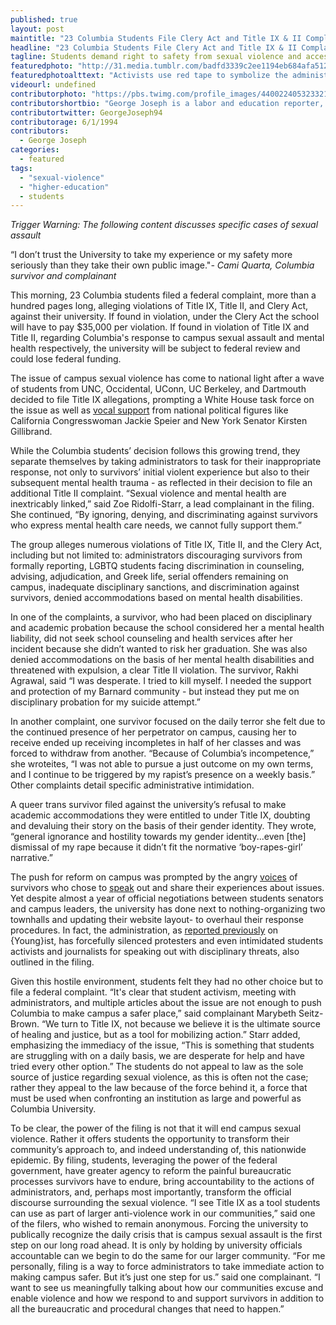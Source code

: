 ```yaml
---
published: true
layout: post
maintitle: "23 Columbia Students File Clery Act and Title IX & II Complaints Against University - {Young}ist"
headline: "23 Columbia Students File Clery Act and Title IX & II Complaints Against University"
tagline: Students demand right to safety from sexual violence and access to mental health resources
featuredphoto: "http://31.media.tumblr.com/badfd3339c2ee1194eb684afa5126804/tumblr_n4jgzqLv4x1rq2ndso1_1280.jpg"
featuredphotoalttext: "Activists use red tape to symbolize the administrative attempt to silence survivors. Picture taken at Low Library, the seat of the Columbia University administration. - Photo credit: George Joseph"
videourl: undefined
contributorphoto: "https://pbs.twimg.com/profile_images/440022405323321344/RotDF4PL.jpeg"
contributorshortbio: "George Joseph is a labor and education reporter, who looks to The Wire and Toblerones for daily inspiration."
contributortwitter: GeorgeJoseph94
contributorage: 6/1/1994
contributors: 
  - George Joseph
categories: 
  - featured
tags: 
  - "sexual-violence"
  - "higher-education"
  - students
---
```


_Trigger Warning: The following content discusses specific cases of sexual assault_

“I don’t trust the University to take my experience or my safety more seriously than they take their own public image."_- Cami Quarta, Columbia survivor and complainant_

This morning, 23 Columbia students filed a federal complaint, more than a hundred pages long, alleging violations of Title IX, Title II, and Clery Act, against their university. If found in violation, under the Clery Act the school will have to pay $35,000 per violation. If found in violation of Title IX and Title II, regarding Columbia's response to campus sexual assault and mental health respectively, the university will be subject to federal review and could lose federal funding. 
 
The issue of campus sexual violence has come to national light after a wave of students from UNC, Occidental, UConn, UC Berkeley, and Dartmouth decided to file Title IX allegations, prompting a White House task force on the issue as well as [vocal support](http://newyork.cbslocal.com/2014/04/07/sen-kirsten-gillibrand-seeks-funds-to-fight-college-campus-sex-assaults/) from national political figures like California Congresswoman Jackie Speier and New York Senator Kirsten Gillibrand.
 
While the Columbia students’ decision follows this growing trend, they separate themselves by taking administrators to task for their inappropriate response, not only to survivors’ initial violent experience but also to their subsequent mental health trauma - as reflected in their decision to file an additional Title II complaint. “Sexual violence and mental health are inextricably linked,” said Zoe Ridolfi-Starr, a lead complainant in the filing. She continued, “By ignoring, denying, and discriminating against survivors who express mental health care needs, we cannot fully support them.”
 
The group alleges numerous violations of Title IX, Title II, and the Clery Act, including but not limited to: administrators discouraging survivors from formally reporting, LGBTQ students facing discrimination in counseling, advising, adjudication, and Greek life, serial offenders remaining on campus, inadequate disciplinary sanctions, and discrimination against survivors, denied accommodations based on mental health disabilities.
 
In one of the complaints, a survivor, who had been placed on disciplinary and academic probation because the school considered her a mental health liability, did not seek school counseling and health services after her incident because she didn’t wanted to risk her graduation. She was also denied accommodations on the basis of her mental health disabilities and threatened with expulsion, a clear Title II violation. The survivor, Rakhi Agrawal, said “I was desperate. I tried to kill myself. I needed the support and protection of my Barnard community - but instead they put me on disciplinary probation for my suicide attempt.” 
  
In another complaint, one survivor focused on the daily terror she felt due to the continued presence of her perpetrator on campus, causing her to receive ended up receiving incompletes in half of her classes and was forced to withdraw from another. “Because of Columbia’s incompetence,” she wroteites, “I was not able to pursue a just outcome on my own terms, and I continue to be triggered by my rapist’s presence on a weekly basis.”  Other complaints detail specific administrative intimidation.
  
A queer trans survivor filed against the university’s refusal to make academic accommodations they were entitled to under Title IX, doubting and devaluing their story on the basis of their gender identity. They wrote, “general ignorance and hostility towards my gender identity...even [the] dismissal of my rape because it didn’t fit the normative ‘boy-rapes-girl’ narrative.” 
 
The push for reform on campus was prompted by the angry [voices](https://bwog.com/2014/01/23/accessible-prompt-and-equitable-an-examination-of-sexual-assault-at-columbia/) of survivors who chose to [speak](http://youngist.org/columbia-fights-against-sexual-assault/#.U1i0bMfc3Rw) out and share their experiences about issues. Yet despite almost a year of official negotiations between students senators and campus leaders, the university has done next to nothing-organizing two townhalls and updating their website layout- to overhaul their response procedures. In fact, the administration, as [reported previously](http://youngist.org/breaking-past-the-brochure/#.U1ixvcfc3Rw) on {Young}ist, has forcefully silenced protesters and even intimidated students activists and journalists for speaking out with disciplinary threats, also outlined in the filing.
 
Given this hostile environment, students felt they had no other choice but to file a federal complaint. “It's clear that student activism, meeting with administrators, and multiple articles about the issue are not enough to push Columbia to make campus a safer place,” said complainant Marybeth Seitz-Brown. “We turn to Title IX, not because we believe it is the ultimate source of healing and justice, but as a tool for mobilizing action.” Starr added, emphasizing the immediacy of the issue, “This is something that students are struggling with on a daily basis, we are desperate for help and have tried every other option.” The students do not appeal to law as the sole source of justice regarding sexual violence, as this is often not the case; rather they appeal to the law because of the force behind it, a force that must be used when confronting an institution as large and powerful as Columbia University. 
 
To be clear, the power of the filing is not that it will end campus sexual violence. Rather it offers students the opportunity to transform their community’s approach to, and indeed understanding of, this nationwide epidemic. By filing, students, leveraging the power of the federal government, have greater agency to reform the painful bureaucratic processes survivors have to endure, bring accountability to the actions of administrators, and, perhaps most importantly, transform the official discourse surrounding the sexual violence. “I see Title IX as a tool students can use as part of larger anti-violence work in our communities,” said one of the filers, who wished to remain anonymous. Forcing the university to publically recognize the daily crisis that is campus sexual assault is the first step on our long road ahead. It is only by holding by university officials accountable can we begin to do the same for our larger community. “For me personally, filing is a way to force administrators to take immediate action to making campus safer. But it’s just one step for us.” said one complainant. “I want to see us meaningfully talking about how our communities excuse and enable violence and how we respond to and support survivors in addition to all the bureaucratic and procedural changes that need to happen.”
